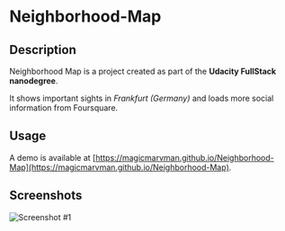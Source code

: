 # Neighborhood-Map
## Description
Neighborhood Map is a project created as part of the **Udacity FullStack nanodegree**.

It shows important sights in _Frankfurt (Germany)_ and loads more social information from Foursquare.

## Usage
A demo is available at [https://magicmarvman.github.io/Neighborhood-Map](https://magicmarvman.github.io/Neighborhood-Map).

## Screenshots
![Screenshot #1](https://marvnet.de/wp-content/uploads/2017/12/Neighborhood-Map.png "Screenshot #1")